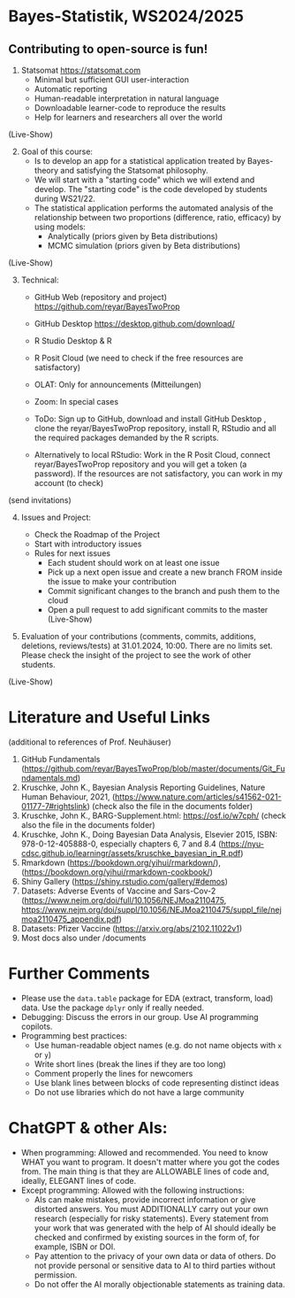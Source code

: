 # Bayes-Statistik, WS2024/2025
## Contributing to open-source is fun! 


1.	Statsomat https://statsomat.com 
    -	Minimal but sufficient GUI user-interaction 
    -	Automatic reporting 
    -	Human-readable interpretation in natural language
    -	Downloadable learner-code to reproduce the results 
    -	Help for learners and researchers all over the world

(Live-Show)


2.	Goal of this course: 
	- Is to develop an app for a statistical application treated by Bayes-theory and satisfying the Statsomat philosophy. 
	- We will start with a "starting code" which we will extend and develop. The "starting code" is the code developed by students during WS21/22. 
	- The statistical application performs the automated analysis of the relationship between two proportions (difference, ratio, efficacy) by using models:  
		-  Analytically (priors given by Beta distributions)
		-  MCMC simulation (priors given by Beta distributions)

(Live-Show)
 
3.	Technical:
	- GitHub Web (repository and project) https://github.com/reyar/BayesTwoProp
	- GitHub Desktop https://desktop.github.com/download/
	- R Studio Desktop & R 
	- R Posit Cloud (we need to check if the free resources are satisfactory)
	- OLAT: Only for announcements (Mitteilungen)
	- Zoom: In special cases 

    - ToDo: Sign up to GitHub, download and install GitHub Desktop , clone the reyar/BayesTwoProp repository, install R, RStudio and all the required packages demanded by the R scripts.
    - Alternatively to local RStudio: Work in the R Posit Cloud, connect reyar/BayesTwoProp repository and you will get a token (a password). If the resources are not satisfactory, you can work in my account (to check) 

(send invitations) 

4.  Issues and Project:
	- Check the Roadmap of the Project 
    - Start with introductory issues 
    - Rules for next issues
        - Each student should work on at least one issue 
        - Pick up a next open issue and create a new branch FROM inside the issue to make your contribution 
        - Commit significant changes to the branch and push them to the cloud
        - Open a pull request to add significant commits to the master
(Live-Show)
 
5.	Evaluation of your contributions (comments, commits, additions, deletions, reviews/tests) at 31.01.2024, 10:00. There are no limits set. Please check the insight of the project to see the work of other students. 

(Live-Show)

# Literature and Useful Links 
(additional to references of Prof. Neuhäuser) 

1. GitHub Fundamentals (https://github.com/reyar/BayesTwoProp/blob/master/documents/Git_Fundamentals.md)
2. Kruschke, John K., Bayesian Analysis Reporting Guidelines, Nature Human Behaviour, 2021,  (https://www.nature.com/articles/s41562-021-01177-7#rightslink) (check also the file in the documents folder)
3. Kruschke, John K., BARG-Supplement.html: https://osf.io/w7cph/ (check also the file in the documents folder)
4. Kruschke, John K., Doing Bayesian Data Analysis, Elsevier 2015, ISBN: 978-0-12-405888-0, especially chapters 6, 7 and 8.4 (https://nyu-cdsc.github.io/learningr/assets/kruschke_bayesian_in_R.pdf)
6. Rmarkdown (https://bookdown.org/yihui/rmarkdown/), (https://bookdown.org/yihui/rmarkdown-cookbook/)
7. Shiny Gallery (https://shiny.rstudio.com/gallery/#demos)
8. Datasets: Adverse Events of Vaccine and Sars-Cov-2 (https://www.nejm.org/doi/full/10.1056/NEJMoa2110475, https://www.nejm.org/doi/suppl/10.1056/NEJMoa2110475/suppl_file/nejmoa2110475_appendix.pdf)
9. Datasets: Pfizer Vaccine (https://arxiv.org/abs/2102.11022v1)
10. Most docs also under /documents


# Further Comments
-	Please use the `data.table` package for EDA (extract, transform, load) data. Use the package `dplyr` only if really needed.
-	Debugging: Discuss the errors in our group. Use AI programming copilots.
-	Programming best practices:
    - Use human-readable object names (e.g. do not name objects with `x` or `y`) 
    - Write short lines (break the lines if they are too long)
    - Comment properly the lines for newcomers 
    - Use blank lines between blocks of code representing distinct ideas
    - Do not use libraries which do not have a large community  


# ChatGPT & other AIs: 
- When programming: Allowed and recommended. You need to know WHAT you want to program. It doesn't matter where you got the codes from. The main thing is that they are ALLOWABLE lines of code and, ideally, ELEGANT lines of code. 
- Except programming: Allowed with the following instructions: 
	- AIs can make mistakes, provide incorrect information or give distorted answers. You must ADDITIONALLY carry out your own research (especially for risky statements). Every statement from your work that was generated with the help of AI should ideally be checked and confirmed by existing sources in the form of, for example, ISBN or DOI. 
	- Pay attention to the privacy of your own data or data of others. Do not provide personal or sensitive data to AI to third parties without permission. 
	- Do not offer the AI ​​morally objectionable statements as training data.



